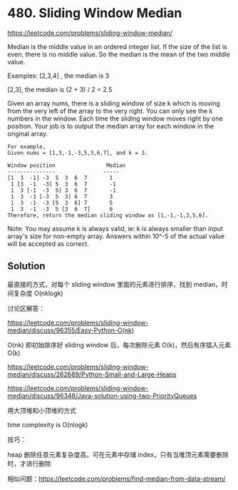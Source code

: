 # 480. Sliding Window Median

https://leetcode.com/problems/sliding-window-median/

Median is the middle value in an ordered integer list. If the size of the list is even, there is no middle value. So the median is the mean of the two middle value.

Examples:
[2,3,4] , the median is 3

[2,3], the median is (2 + 3) / 2 = 2.5

Given an array nums, there is a sliding window of size k which is moving from the very left of the array to the very right. You can only see the k numbers in the window. Each time the sliding window moves right by one position. Your job is to output the median array for each window in the original array.

```
For example,
Given nums = [1,3,-1,-3,5,3,6,7], and k = 3.

Window position                Median
---------------               -----
[1  3  -1] -3  5  3  6  7       1
 1 [3  -1  -3] 5  3  6  7       -1
 1  3 [-1  -3  5] 3  6  7       -1
 1  3  -1 [-3  5  3] 6  7       3
 1  3  -1  -3 [5  3  6] 7       5
 1  3  -1  -3  5 [3  6  7]      6
Therefore, return the median sliding window as [1,-1,-1,3,5,6].

```

Note:
You may assume k is always valid, ie: k is always smaller than input array's size for non-empty array.
Answers within 10^-5 of the actual value will be accepted as correct.

## Solution

最直接的方式，对每个 sliding window 里面的元素进行排序，找到 median，时间复杂度 O(nklogk)

讨论区解答：

https://leetcode.com/problems/sliding-window-median/discuss/96355/Easy-Python-O(nk)

O(nk) 即初始排序好 sliding window 后，每次删除元素 O(k)，然后有序插入元素 O(k)

https://leetcode.com/problems/sliding-window-median/discuss/262689/Python-Small-and-Large-Heaps

https://leetcode.com/problems/sliding-window-median/discuss/96348/Java-solution-using-two-PriorityQueues

用大顶堆和小顶堆的方式

time complexity is O(nlogk)

技巧：

heap 删除任意元素复杂度高，可在元素中存储 index，只有当堆顶元素需要删除时，才进行删除

相似问题：https://leetcode.com/problems/find-median-from-data-stream/

